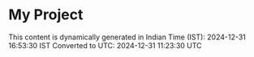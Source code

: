 # My Project

This content is dynamically generated in Indian Time (IST): 2024-12-31 16:53:30 IST
Converted to UTC: 2024-12-31 11:23:30 UTC
